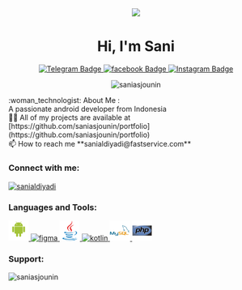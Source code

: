 <div id="header" align="center">
  <img src="https://saninbinsdkplugin101.files.wordpress.com/2022/09/frame-1.png" width="100"/>
  <h1 align="center">Hi, I'm Sani</h1>
  <div id="badges">
  <a href="https://t.me/saniasjounin">
    <img src="https://img.shields.io/badge/Telegram-black?style=for-the-badge&logo=telegram&logoColor=white" alt="Telegram Badge"/>
  </a>
  <a href="#L">
    <img src="https://img.shields.io/badge/facebook-black?style=for-the-badge&logo=facebook&logoColor=white" alt="facebook Badge"/>
  </a>
  <a href="https://instagram.com/sanialdiyadi">
    <img src="https://img.shields.io/badge/Instagram-black?style=for-the-badge&logo=instagram&logoColor=white" alt="Instagram Badge"/>
  </a>
    <p> <img src="https://komarev.com/ghpvc/?username=saniasjounin&label=Profile%20views&color=0e75b6&style=flat" alt="saniasjounin" /> </p>
</div>
</div>
<div align="center">
  
</div>
:woman_technologist: About Me :<br/>
A passionate android developer from Indonesia<br/>
👨‍💻 All of my projects are available at [https://github.com/saniasjounin/portfolio](https://github.com/saniasjounin/portfolio)<br/>
📫 How to reach me **sanialdiyadi@fastservice.com**

<h3 align="left">Connect with me:</h3>
<p align="left">
<a href="https://instagram.com/sanialdiyadi" target="blank"><img align="center" src="https://raw.githubusercontent.com/rahuldkjain/github-profile-readme-generator/master/src/images/icons/Social/instagram.svg" alt="sanialdiyadi" height="30" width="40" /></a>
</p>

<h3 align="left">Languages and Tools:</h3>
<p align="left"> <a href="https://developer.android.com" target="_blank" rel="noreferrer"> <img src="https://raw.githubusercontent.com/devicons/devicon/master/icons/android/android-original-wordmark.svg" alt="android" width="40" height="40"/> </a> <a href="https://www.figma.com/" target="_blank" rel="noreferrer"> <img src="https://www.vectorlogo.zone/logos/figma/figma-icon.svg" alt="figma" width="40" height="40"/> </a> <a href="https://www.java.com" target="_blank" rel="noreferrer"> <img src="https://raw.githubusercontent.com/devicons/devicon/master/icons/java/java-original.svg" alt="java" width="40" height="40"/> </a> <a href="https://kotlinlang.org" target="_blank" rel="noreferrer"> <img src="https://www.vectorlogo.zone/logos/kotlinlang/kotlinlang-icon.svg" alt="kotlin" width="40" height="40"/> </a> <a href="https://www.mysql.com/" target="_blank" rel="noreferrer"> <img src="https://raw.githubusercontent.com/devicons/devicon/master/icons/mysql/mysql-original-wordmark.svg" alt="mysql" width="40" height="40"/> </a> <a href="https://www.php.net" target="_blank" rel="noreferrer"> <img src="https://raw.githubusercontent.com/devicons/devicon/master/icons/php/php-original.svg" alt="php" width="40" height="40"/> </a> </p>

<h3 align="left">Support:</h3>
<p><a href="https://www.buymeacoffee.com/saniasjounin"> <img align="left" src="https://cdn.buymeacoffee.com/buttons/v2/default-yellow.png" height="50" width="210" alt="saniasjounin" /></a></p><br><br>

